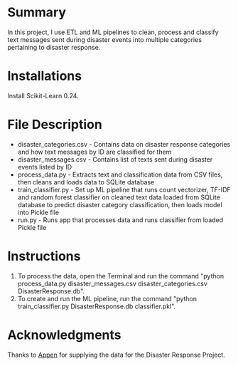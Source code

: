 # Summary
In this project, I use ETL and ML pipelines to clean, process and classify text messages sent during disaster events into multiple categories pertaining to disaster response.

# Installations
Install Scikit-Learn 0.24.

# File Description
- disaster_categories.csv - Contains data on disaster response categories and how text messages by ID are classified for them
- disaster_messages.csv - Contains list of texts sent during disaster events listed by ID
- process_data.py - Extracts text and classification data from CSV files, then cleans and loads data to SQLite database
- train_classifier.py - Set up ML pipeline that runs count vectorizer, TF-IDF and random forest classifier on cleaned text data loaded from SQLite database to predict disaster category classification, then loads model into Pickle file
- run.py - Runs app that processes data and runs classifier from loaded Pickle file

# Instructions
1. To process the data, open the Terminal and run the command "python process_data.py disaster_messages.csv disaster_categories.csv DisasterResponse.db".
2. To create and run the ML pipeline, run the command "python train_classifier.py DisasterResponse.db classifier.pkl".

# Acknowledgments
Thanks to [Appen](https://appen.com/) for supplying the data for the Disaster Response Project.
